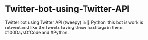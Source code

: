 # Twitter-bot-using-Twitter-API

Twitter bot using Twitter API (tweepy) in 🐍 Python.
this bot is work is retweet and like the tweets having these hashtags in them: #100DaysOfCode and #Python.
